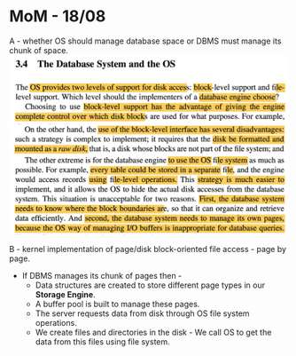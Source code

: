 # MoM - 18/08
A - whether OS should manage database space or DBMS must manage its chunk of space.  
![Database and OS](assets/Database_OS.png)  
![Disadvantages of Block Level](assets/Disadvantages_BlockLevel.png)  
![OS File System](assets/FileSystem_OS.png)

B - kernel implementation of page/disk block-oriented file access - page by page.

- If DBMS manages its chunk of pages then -
  - Data structures are created to store different page types in our **Storage Engine**.
  - A buffer pool is built to manage these pages.
  - The server requests data from disk through OS file system operations.
  - We create files and directories in the disk - We call OS to get the data from this files using file system.